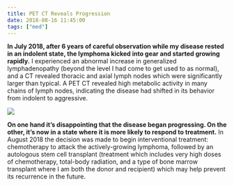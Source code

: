 ```yaml
---
title: PET CT Reveals Progression
date: 2018-08-16 11:45:00
tags: ["med"]
---
```




**In July 2018, after 6 years of careful observation while my disease rested in an indolent state, the lymphoma kicked into gear and started growing rapidly.** I experienced an abnormal increase in generalized lymphadenopathy (beyond the level I had come to get used to as normal), and a CT revealed thoracic and axial lymph nodes which were significantly larger than typical. A PET CT revealed high metabolic activity in many chains of lymph nodes, indicating the disease had shifted in its behavior from indolent to aggressive.

<div class="text-center img-medium">

![](https://swharden.com/static/2018/08/16/2012vs2018.png)

</div>

**On one hand it’s disappointing that the disease began progressing. On the other, it’s now in a state where it is more likely to respond to treatment.** In August 2018 the decision was made to begin interventional treatment: chemotherapy to attack the actively-growing lymphoma, followed by an autologous stem cell transplant (treatment which includes very high doses of chemotherapy, total-body radiation, and a type of bone marrow transplant where I am both the donor and recipient) which may help prevent its recurrence in the future.